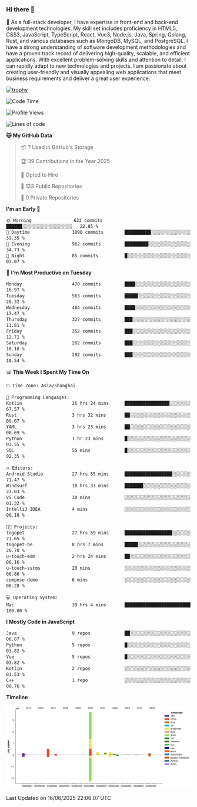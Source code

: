 ### Hi there 👋

🌱 As a full-stack developer, I have expertise in front-end and back-end development technologies. My skill set includes proficiency in HTML5, CSS3, JavaScript, TypeScript, React, Vue3, Node.js, Java, Spring, Golang, Rust, and various databases such as MongoDB, MySQL, and PostgreSQL. I have a strong understanding of software development methodologies and have a proven track record of delivering high-quality, scalable, and efficient applications. With excellent problem-solving skills and attention to detail, I can rapidly adapt to new technologies and projects. I am passionate about creating user-friendly and visually appealing web applications that meet business requirements and deliver a great user experience.

[![trophy](https://github-profile-trophy.vercel.app/?username=elton&rank=SECRET,SSS,SS,S,AAA,AA,A&theme=onedark&no-frame=true&margin-w=10)](https://github.com/ryo-ma/github-profile-trophy)

<!--START_SECTION:waka-->
![Code Time](http://img.shields.io/badge/Code%20Time-1%2C734%20hrs%2039%20mins-blue)

![Profile Views](http://img.shields.io/badge/Profile%20Views-0-blue)

![Lines of code](https://img.shields.io/badge/From%20Hello%20World%20I%27ve%20Written-5.7%20million%20lines%20of%20code-blue)

**🐱 My GitHub Data** 

> 📦 ? Used in GitHub's Storage 
 > 
> 🏆 39 Contributions in the Year 2025
 > 
> 💼 Opted to Hire
 > 
> 📜 133 Public Repositories 
 > 
> 🔑 0 Private Repositories 
 > 
**I'm an Early 🐤** 

```text
🌞 Morning                633 commits         ██████░░░░░░░░░░░░░░░░░░░   22.85 % 
🌆 Daytime                1090 commits        ██████████░░░░░░░░░░░░░░░   39.35 % 
🌃 Evening                962 commits         █████████░░░░░░░░░░░░░░░░   34.73 % 
🌙 Night                  85 commits          █░░░░░░░░░░░░░░░░░░░░░░░░   03.07 % 
```
📅 **I'm Most Productive on Tuesday** 

```text
Monday                   470 commits         ████░░░░░░░░░░░░░░░░░░░░░   16.97 % 
Tuesday                  563 commits         █████░░░░░░░░░░░░░░░░░░░░   20.32 % 
Wednesday                484 commits         ████░░░░░░░░░░░░░░░░░░░░░   17.47 % 
Thursday                 327 commits         ███░░░░░░░░░░░░░░░░░░░░░░   11.81 % 
Friday                   352 commits         ███░░░░░░░░░░░░░░░░░░░░░░   12.71 % 
Saturday                 282 commits         ███░░░░░░░░░░░░░░░░░░░░░░   10.18 % 
Sunday                   292 commits         ███░░░░░░░░░░░░░░░░░░░░░░   10.54 % 
```


📊 **This Week I Spent My Time On** 

```text
🕑︎ Time Zone: Asia/Shanghai

💬 Programming Languages: 
Kotlin                   26 hrs 24 mins      █████████████████░░░░░░░░   67.57 % 
Rust                     3 hrs 32 mins       ██░░░░░░░░░░░░░░░░░░░░░░░   09.07 % 
YAML                     3 hrs 23 mins       ██░░░░░░░░░░░░░░░░░░░░░░░   08.69 % 
Python                   1 hr 23 mins        █░░░░░░░░░░░░░░░░░░░░░░░░   03.55 % 
SQL                      55 mins             █░░░░░░░░░░░░░░░░░░░░░░░░   02.35 % 

🔥 Editors: 
Android Studio           27 hrs 55 mins      ██████████████████░░░░░░░   71.47 % 
Windsurf                 10 hrs 33 mins      ███████░░░░░░░░░░░░░░░░░░   27.03 % 
VS Code                  30 mins             ░░░░░░░░░░░░░░░░░░░░░░░░░   01.32 % 
IntelliJ IDEA            4 mins              ░░░░░░░░░░░░░░░░░░░░░░░░░   00.18 % 

🐱‍💻 Projects: 
togopet                  27 hrs 59 mins      ██████████████████░░░░░░░   71.65 % 
togopet-be               8 hrs 7 mins        █████░░░░░░░░░░░░░░░░░░░░   20.78 % 
u-touch-edm              2 hrs 24 mins       ██░░░░░░░░░░░░░░░░░░░░░░░   06.16 % 
u-touch-sstms            20 mins             ░░░░░░░░░░░░░░░░░░░░░░░░░   00.86 % 
compose-demo             6 mins              ░░░░░░░░░░░░░░░░░░░░░░░░░   00.28 % 

💻 Operating System: 
Mac                      39 hrs 4 mins       █████████████████████████   100.00 % 
```

**I Mostly Code in JavaScript** 

```text
Java                     9 repos             ██░░░░░░░░░░░░░░░░░░░░░░░   06.87 % 
Python                   5 repos             █░░░░░░░░░░░░░░░░░░░░░░░░   03.82 % 
Vue                      5 repos             █░░░░░░░░░░░░░░░░░░░░░░░░   03.82 % 
Kotlin                   2 repos             ░░░░░░░░░░░░░░░░░░░░░░░░░   01.53 % 
C++                      1 repo              ░░░░░░░░░░░░░░░░░░░░░░░░░   00.76 % 
```



**Timeline**

![Lines of Code chart](https://raw.githubusercontent.com/elton/elton/main/assets/bar_graph.png)


 Last Updated on 16/06/2025 22:06:07 UTC
<!--END_SECTION:waka-->

<!--
**elton/elton** is a ✨ _special_ ✨ repository because its `README.md` (this file) appears on your GitHub profile.

Here are some ideas to get you started:

- 🔭 I’m currently working on ...
- 🌱 I’m currently learning ...
- 👯 I’m looking to collaborate on ...
- 🤔 I’m looking for help with ...
- 💬 Ask me about ...
- 📫 How to reach me: ...
- 😄 Pronouns: ...
- ⚡ Fun fact: ...
-->
